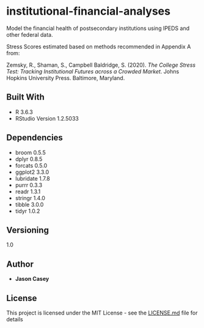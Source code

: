 # institutional-financial-analyses

Model the financial health of postsecondary institutions using IPEDS and other federal data.

Stress Scores estimated based on methods recommended in Appendix A from:

Zemsky, R., Shaman, S., Campbell Baldridge, S. (2020). _The College Stress Test: Tracking Institutional Futures across a Crowded Market_. Johns Hopkins University Press.  Baltimore, Maryland.

## Built With

* R 3.6.3
* RStudio Version 1.2.5033

## Dependencies

* broom 0.5.5
* dplyr 0.8.5
* forcats 0.5.0
* ggplot2 3.3.0
* lubridate 1.7.8
* purrr   0.3.3
* readr   1.3.1
* stringr 1.4.0
* tibble  3.0.0
* tidyr 1.0.2

## Versioning

1.0

## Author

* **Jason Casey**

## License

This project is licensed under the MIT License - see the [LICENSE.md](LICENSE.md) file for details

